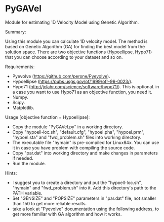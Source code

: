 # PyGAVel
Module for estimating 1D Velocity Model using Genetic Algorithm.

Summary:

Using this module you can calculate 1D velocity model. The method is based on Genetic Algorithm (GA) for finding the best model from the solution space. There are two objective functions (Hypoellipse, Hypo71) that you can choose according to your dataset and so on. 

Requirements:

- Pyevolve (https://github.com/perone/Pyevolve).
- Hypoellipse (https://pubs.usgs.gov/of/1999/ofr-99-0023/).
- Hypo71 (http://jclahr.com/science/software/hypo71/). This is optional. in a case you want to use Hypo71 as an objective function, you need it.
- Numpy.
- Scipy.
- Matplotlib.

Usage [objective function = Hypoellipse]:

- Copy the module "PyGAVel.py" in a working directory.
- Copy "hypoell-loc.sh", "default.cfg", "hypoel.pha", "hypoel.prm", "hypoel.sta" and "fwd_problem.sh" files into working directory.
- The executable file "hymain" is pre-compiled for Linux64x. You can use it in case you have problem with compiling the source code.
- Copy "par.dat" into working directory and make changes in parameters if needed.
- Run the module.

Hints:

- I suggest you to create a directory and put the "hypoell-loc.sh", "hymain" and "fwd_problem.sh" into it. Add this directory's path to the PATH variable.
- Set "GENSIZE" and "POPSIZE" parameters in "par.dat" file, not smaller than 150 to get more reliable results.
- take a look at "Pyevolve" documentation using the following address, to get more familiar with GA algorithm and how it works.
